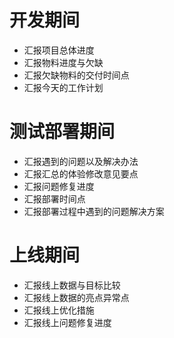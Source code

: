 
# 开发期间
* 汇报项目总体进度
* 汇报物料进度与欠缺
* 汇报欠缺物料的交付时间点
* 汇报今天的工作计划

# 测试部署期间
* 汇报遇到的问题以及解决办法
* 汇报汇总的体验修改意见要点
* 汇报问题修复进度
* 汇报部署时间点
* 汇报部署过程中遇到的问题解决方案

# 上线期间
* 汇报线上数据与目标比较
* 汇报线上数据的亮点异常点
* 汇报线上优化措施
* 汇报线上问题修复进度

